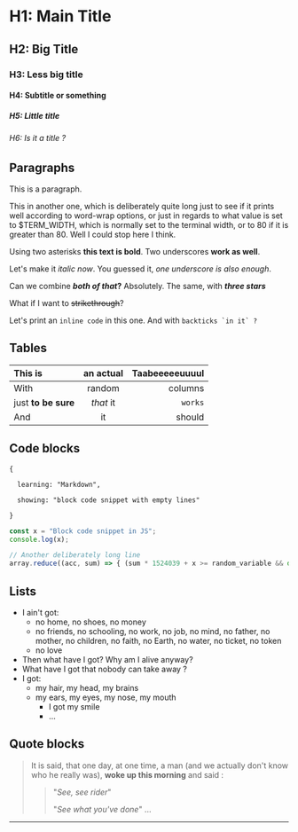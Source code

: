 # H1: Main Title

## H2: Big Title

### H3: Less big title

#### H4: Subtitle or something

##### H5: Little       title

###### H6: Is it a title ?

## Paragraphs

This is a        paragraph.

This in another one, which is deliberately quite long just to see if it prints well according to word-wrap options, or just      in regards to what value is set to $TERM_WIDTH, which is normally set to the terminal width, or to 80 if it is greater than 80. Well I could stop here I think.

Using two asterisks **this text is bold**. Two underscores __work as well__.

Let's make it *italic now*. You guessed it, _one underscore is also enough_.

Can we combine **_both of that_?** Absolutely.    The same, with ***three stars***

What if I want to ~~strikethrough~~?

Let's print an `inline code` in this one. And with ``backticks `in it` ?``

## Tables

| This is | an actual | Taabeeeeeuuuul |
|:--------|:---------:|---------------:|
| With | random | columns |
| just **to be     sure** | *that*          it | `works` |
| And | it | should |

## Code blocks

```
{

  learning: "Markdown",

  showing: "block code snippet with empty lines"

}
```

```js
const x = "Block code snippet in JS";
console.log(x);

// Another deliberately long line
array.reduce((acc, sum) => { (sum * 1524039 + x >= random_variable && document.getElementByID(`is-this-really-my-element-id`).innerText != 'Heeeeell yeah') ? console.log("Yeah, yeah, yeah") : alert("Whoever uses alerts anyway ?") })
```

## Lists

- I ain't got:
  - no home, no shoes, no money
  - no friends, no schooling, no work, no job, no mind, no father, no mother, no children, no faith, no Earth, no water, no ticket, no token
  - no love
- Then what have I got? Why am I alive anyway?
- What have I got that nobody can take away ?
- I got:
  - my hair, my head, my brains
  - my ears, my eyes, my nose, my mouth
    - I got my smile
    - ...

## Quote blocks

> It is said, that one day, at one time, a man (and we actually don't know who he really was), **woke up this morning** and said :
> > "*See, see rider*"
> >
> > "*See what you've done*"
> > ...

---
